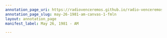 ```yaml
---
annotation_page_uri: https://radiovenceremos.github.io/radio-venceremos-english/annotations/may-26-1981-am-canvas-1-fmln.json
annotation_page_slug: may-26-1981-am-canvas-1-fmln
layout: annotation_page
manifest_label: May 26, 1981 - AM

---
```

